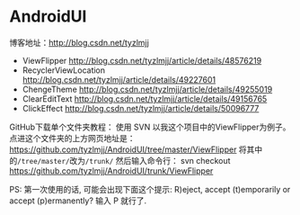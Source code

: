 # AndroidUI

博客地址：http://blog.csdn.net/tyzlmjj

- ViewFlipper   http://blog.csdn.net/tyzlmjj/article/details/48576219
- RecyclerViewLocation   http://blog.csdn.net/tyzlmjj/article/details/49227601
- ChengeTheme   http://blog.csdn.net/tyzlmjj/article/details/49255019
- ClearEditText http://blog.csdn.net/tyzlmjj/article/details/49156765
- ClickEffect 	http://blog.csdn.net/tyzlmjj/article/details/50096777


GitHub下载单个文件夹教程：
使用 SVN
以我这个项目中的ViewFlipper为例子。
点进这个文件夹的上方网页地址是：https://github.com/tyzlmjj/AndroidUI/tree/master/ViewFlipper
将其中的`/tree/master/`改为`/trunk/`
然后输入命令行：
svn checkout https://github.com/tyzlmjj/AndroidUI/trunk/ViewFlipper

PS: 第一次使用的话, 可能会出现下面这个提示:
R)eject, accept (t)emporarily or accept (p)ermanently?
输入 P 就行了.
